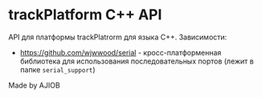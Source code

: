 # trackPlatform C++ API

API для платформы trackPlatrorm для языка C++.
Зависимости:
* https://github.com/wjwwood/serial - кросс-платформенная библиотека для использования последовательных портов (лежит в папке `serial_support`)

Made by AJIOB
